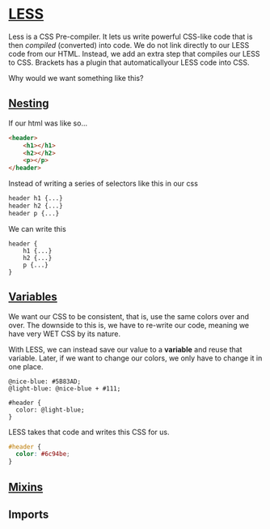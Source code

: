 # [LESS](http://lesscss.org/)

Less is a CSS Pre-compiler. It lets us write powerful CSS-like code that is then *compiled* (converted) into code.
We do not link directly to our LESS code from our HTML. Instead, we add an extra step that compiles our LESS to CSS.
Brackets has a plugin that automaticallyour LESS code into CSS.


Why would we want something like this?

## [Nesting](http://lesscss.org/features/#features-overview-feature-nested-rules)

If our html was like so...

```html
<header>
    <h1></h1>
    <h2></h2>
    <p></p>
</header>
```

Instead of writing a series of selectors like this in our css

```css
header h1 {...}
header h2 {...}
header p {...}
```

We can write this
```less
header {
    h1 {...}
    h2 {...}
    p {...}
}
```

## [Variables](http://lesscss.org/features/#features-overview-feature-variables)

We want our CSS to be consistent, that is, use the same colors over and over. The downside to this is, we have to re-write our code, meaning we have very WET CSS by its nature.

With LESS, we can instead save our value to a **variable** and reuse that variable. Later, if we want to change our colors, we only have to change it in one place.

```less
@nice-blue: #5B83AD;
@light-blue: @nice-blue + #111;

#header {
  color: @light-blue;
}
```

LESS takes that code and writes this CSS for us.

```css
#header {
  color: #6c94be;
}
```


## [Mixins](http://lesscss.org/features/#features-overview-feature-mixins)
## Imports